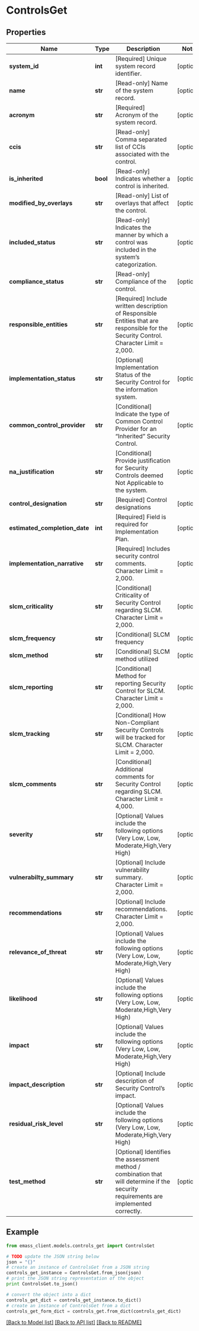 # ControlsGet


## Properties
Name | Type | Description | Notes
------------ | ------------- | ------------- | -------------
**system_id** | **int** | [Required] Unique system record identifier. | [optional] 
**name** | **str** | [Read-only] Name of the system record. | [optional] 
**acronym** | **str** | [Required] Acronym of the system record. | [optional] 
**ccis** | **str** | [Read-only] Comma separated list of CCIs associated with the control. | [optional] 
**is_inherited** | **bool** | [Read-only] Indicates whether a control is inherited. | [optional] 
**modified_by_overlays** | **str** | [Read-only] List of overlays that affect the control. | [optional] 
**included_status** | **str** | [Read-only] Indicates the manner by which a control was included in the system’s categorization. | [optional] 
**compliance_status** | **str** | [Read-only] Compliance of the control. | [optional] 
**responsible_entities** | **str** | [Required] Include written description of Responsible Entities that are responsible for the Security Control. Character Limit &#x3D; 2,000. | [optional] 
**implementation_status** | **str** | [Optional] Implementation Status of the Security Control for the information system. | [optional] 
**common_control_provider** | **str** | [Conditional] Indicate the type of Common Control Provider for an “Inherited” Security Control. | [optional] 
**na_justification** | **str** | [Conditional] Provide justification for Security Controls deemed Not Applicable to the system. | [optional] 
**control_designation** | **str** | [Required] Control designations | [optional] 
**estimated_completion_date** | **int** | [Required] Field is required for Implementation Plan. | [optional] 
**implementation_narrative** | **str** | [Required] Includes security control comments. Character Limit &#x3D; 2,000. | [optional] 
**slcm_criticality** | **str** | [Conditional] Criticality of Security Control regarding SLCM. Character Limit &#x3D; 2,000. | [optional] 
**slcm_frequency** | **str** | [Conditional] SLCM frequency | [optional] 
**slcm_method** | **str** | [Conditional] SLCM method utilized | [optional] 
**slcm_reporting** | **str** | [Conditional] Method for reporting Security Control for SLCM. Character Limit &#x3D; 2,000. | [optional] 
**slcm_tracking** | **str** | [Conditional] How Non-Compliant Security Controls will be tracked for SLCM. Character Limit &#x3D; 2,000. | [optional] 
**slcm_comments** | **str** | [Conditional] Additional comments for Security Control regarding SLCM. Character Limit &#x3D; 4,000. | [optional] 
**severity** | **str** | [Optional] Values include the following options (Very Low, Low, Moderate,High,Very High) | [optional] 
**vulnerabilty_summary** | **str** | [Optional] Include vulnerability summary. Character Limit &#x3D; 2,000. | [optional] 
**recommendations** | **str** | [Optional] Include recommendations. Character Limit &#x3D; 2,000. | [optional] 
**relevance_of_threat** | **str** | [Optional] Values include the following options (Very Low, Low, Moderate,High,Very High) | [optional] 
**likelihood** | **str** | [Optional] Values include the following options (Very Low, Low, Moderate,High,Very High) | [optional] 
**impact** | **str** | [Optional] Values include the following options (Very Low, Low, Moderate,High,Very High) | [optional] 
**impact_description** | **str** | [Optional] Include description of Security Control’s impact. | [optional] 
**residual_risk_level** | **str** | [Optional] Values include the following options (Very Low, Low, Moderate,High,Very High) | [optional] 
**test_method** | **str** | [Optional] Identifies the assessment method / combination that will determine if the security requirements are implemented correctly. | [optional] 

## Example

```python
from emass_client.models.controls_get import ControlsGet

# TODO update the JSON string below
json = "{}"
# create an instance of ControlsGet from a JSON string
controls_get_instance = ControlsGet.from_json(json)
# print the JSON string representation of the object
print ControlsGet.to_json()

# convert the object into a dict
controls_get_dict = controls_get_instance.to_dict()
# create an instance of ControlsGet from a dict
controls_get_form_dict = controls_get.from_dict(controls_get_dict)
```
[[Back to Model list]](../README.md#documentation-for-models) [[Back to API list]](../README.md#documentation-for-api-endpoints) [[Back to README]](../README.md)



